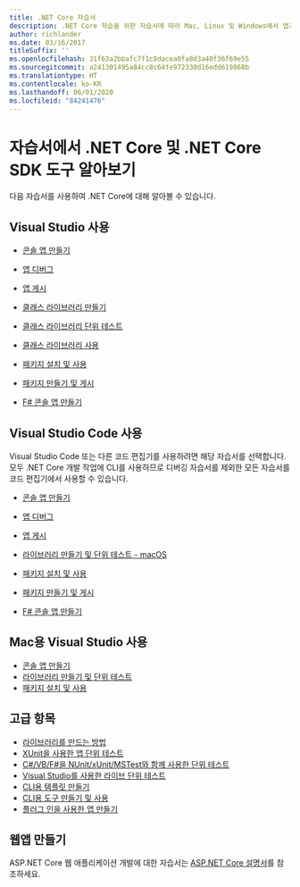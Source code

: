 ```yaml
---
title: .NET Core 자습서
description: .NET Core 학습을 위한 자습서에 따라 Mac, Linux 및 Windows에서 앱과 라이브러리를 빌드하세요.
author: richlander
ms.date: 03/16/2017
titleSuffix: ''
ms.openlocfilehash: 31f63a2bbafc7f1c8dacea0fa8d3a40f36f69e55
ms.sourcegitcommit: a241301495a84cc8c64fe972330d16edd619868b
ms.translationtype: HT
ms.contentlocale: ko-KR
ms.lasthandoff: 06/01/2020
ms.locfileid: "84241476"
---
```

# <a name="learn-net-core-and-the-net-core-sdk-tools-by-exploring-these-tutorials"></a>자습서에서 .NET Core 및 .NET Core SDK 도구 알아보기

다음 자습서를 사용하여 .NET Core에 대해 알아볼 수 있습니다.

## <a name="use-visual-studio"></a>Visual Studio 사용

- [콘솔 앱 만들기](with-visual-studio.md)
- [앱 디버그](debugging-with-visual-studio.md)
- [앱 게시](publishing-with-visual-studio.md)
- [클래스 라이브러리 만들기](library-with-visual-studio.md)
- [클래스 라이브러리 단위 테스트](testing-library-with-visual-studio.md)
- [클래스 라이브러리 사용](consuming-library-with-visual-studio.md)
- [패키지 설치 및 사용](/nuget/quickstart/install-and-use-a-package-in-visual-studio)
- [패키지 만들기 및 게시](/nuget/quickstart/create-and-publish-a-package-using-visual-studio)

- [F# 콘솔 앱 만들기](../../fsharp/get-started/get-started-visual-studio.md)

## <a name="use-visual-studio-code"></a>Visual Studio Code 사용

Visual Studio Code 또는 다른 코드 편집기를 사용하려면 해당 자습서를 선택합니다. 모두 .NET Core 개발 작업에 CLI를 사용하므로 디버깅 자습서를 제외한 모든 자습서를 코드 편집기에서 사용할 수 있습니다.

- [콘솔 앱 만들기](with-visual-studio-code.md)
- [앱 디버그](debugging-with-visual-studio-code.md)
- [앱 게시](publishing-with-visual-studio-code.md)
- [라이브러리 만들기 및 단위 테스트 - macOS](using-on-macos.md)
- [패키지 설치 및 사용](/nuget/quickstart/install-and-use-a-package-using-the-dotnet-cli)
- [패키지 만들기 및 게시](/nuget/quickstart/create-and-publish-a-package-using-the-dotnet-cli)

- [F# 콘솔 앱 만들기](../../fsharp/get-started/get-started-vscode.md)

## <a name="use-visual-studio-for-mac"></a>Mac용 Visual Studio 사용

- [콘솔 앱 만들기](using-on-mac-vs.md)
- [라이브러리 만들기 및 단위 테스트](using-on-mac-vs-full-solution.md)
- [패키지 설치 및 사용](/nuget/quickstart/install-and-use-a-package-in-visual-studio-mac)

## <a name="advanced-topics"></a>고급 항목

- [라이브러리를 만드는 방법](libraries.md)
- [XUnit을 사용한 앱 단위 테스트](testing-with-cli.md)
- [C#/VB/F#을 NUnit/xUnit/MSTest와 함께 사용한 단위 테스트](../testing/index.md)
- [Visual Studio를 사용한 라이브 단위 테스트](/visualstudio/test/live-unit-testing-start)
- [CLI용 템플릿 만들기](cli-templates-create-item-template.md)
- [CLI용 도구 만들기 및 사용](../tools/global-tools-how-to-create.md)
- [플러그 인을 사용한 앱 만들기](creating-app-with-plugin-support.md)

## <a name="create-web-apps"></a>웹앱 만들기

ASP.NET Core 웹 애플리케이션 개발에 대한 자습서는 [ASP.NET Core 설명서](/aspnet/core/)를 참조하세요.
